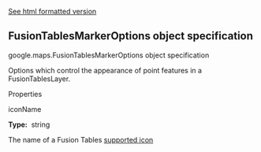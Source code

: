 [See html formatted version](https://huasofoundries.github.io/google-maps-documentation/FusionTablesMarkerOptions.html)


FusionTablesMarkerOptions object specification
----------------------------------------------

google.maps.FusionTablesMarkerOptions object specification

Options which control the appearance of point features in a FusionTablesLayer.

Properties

iconName

**Type:**  string

The name of a Fusion Tables [supported icon](http://www.google.com/fusiontables/DataSource?dsrcid=308519)